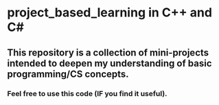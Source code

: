# project_based_learning in C++ and C#
## This repository is a collection of mini-projects intended to deepen my understanding of basic programming/CS concepts.
### Feel free to use this code (IF you find it useful).
